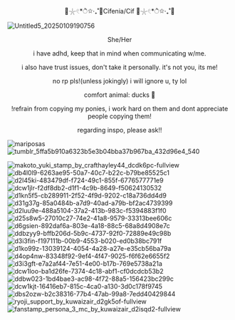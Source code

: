 <p align="center"> 🫧𓇼𓏲*ੈ✩‧₊˚🎐Cifenia/Cif 🫧𓇼𓏲*ੈ✩‧₊˚🎐</p>

![Untitled5_20250109190756](https://github.com/user-attachments/assets/81b73501-3ba7-4b1a-88a8-0acf4990bd9c)
<p align="center">She/Her</p>
<p align="center">i have adhd, keep that in mind when communicating w/me.</p>
<p align="center"> i also have trust issues, don't take it personally. it's not you, its me!
<p align="center"> no rp pls!(unless jokingly) i will ignore u, ty lol
 <p align="center"> comfort animal: ducks 🦆

<p align="center">!refrain from copying my ponies, i work hard on them and dont appreciate people copying them!</p>
<p align="center">regarding inspo, please ask!!</p>

 ![mariposas](https://github.com/user-attachments/assets/75e20ac3-e231-47b9-a20d-3df0608a0f76)![tumblr_5ffa5b910a6323b5e3b04bba37b967ba_432d96e4_540](https://github.com/user-attachments/assets/f90de76d-929d-4aa0-adc1-b7dda7248c74)

![makoto_yuki_stamp_by_crafthayley44_dcdk6pc-fullview](https://github.com/user-attachments/assets/877d962c-b7f3-4ae5-91da-b09e9ee011f8) ![db4l0l9-6263ae95-50a7-40c7-b22c-b79be85525c1](https://github.com/user-attachments/assets/9a27f49f-d537-4b30-8e3c-270d4667128d)![d2l45ki-483479df-f724-49c1-855f-6776577771e9](https://github.com/user-attachments/assets/21ccd684-d1ac-4f7f-bd2d-27e30810563c)![dcw1jlr-f2df8db2-d1f1-4c9b-8649-f50624130532](https://github.com/user-attachments/assets/ecb0e3ed-7b1f-405e-99ce-4f81e922ef4f)![d1kn5f5-cb289911-2f52-4f9d-9202-c18a736dd4d9](https://github.com/user-attachments/assets/4259e11f-ba08-4678-96df-c45e1be3b3c0)![d31g37g-85a0484b-a7d9-40ad-a79b-bf2ac4739399](https://github.com/user-attachments/assets/2103e38f-ff67-4eb6-a7dd-c0fb688abb91)![d2luu9e-488a5104-37a2-413b-983c-f5394883f1f0](https://github.com/user-attachments/assets/2e8a55fe-20a0-4ec8-aa86-3e54191bbae1)![d25s8w5-27010c27-74e2-41a8-9579-33313bee606c](https://github.com/user-attachments/assets/d4b79351-48a5-4d69-86b4-ced399863cb6)![d6gsien-892daf6a-803e-4a18-88c5-68a8d4908e7c](https://github.com/user-attachments/assets/be5fb074-af24-448e-936b-4f1b24cff22d)
![ddbzyy9-bffb206d-5b9c-4737-92f0-72889e49c98b](https://github.com/user-attachments/assets/5d6562d6-3a53-4282-a5d1-b5d4ac14e59a)![d3i3fin-f197111b-00b9-4553-b020-ed0b38bc791f](https://github.com/user-attachments/assets/4ab4095d-4d61-4e35-9f6e-cf10ef20f126)![d1ko99z-13039124-4054-4a28-a27e-e35cb56ba79a](https://github.com/user-attachments/assets/3b27ca24-a5f4-4f71-bb76-3c4f58ea3c48)![d4op4nw-83348f92-9ef4-4f47-9025-f6f62e6655f2](https://github.com/user-attachments/assets/a9277127-cb7e-426d-9949-035dea17cb71)![d3i3gft-e7a2af44-7e51-4e00-b17b-769e5738a21a](https://github.com/user-attachments/assets/0d84281c-94b0-4c97-8324-3f5e7e221e47)![dcw1loo-ba1d26fe-7374-4c18-abf1-cf0dcdcb53b2](https://github.com/user-attachments/assets/a78f592b-298e-4b7a-bed9-9529f55a60e1)![ddbw023-1bd4bae3-ac98-4f72-88a5-156423bc299c](https://github.com/user-attachments/assets/f5353135-48ef-49fe-b46b-3cac19a31623)![dcw1kjt-16416eb7-815c-4ca0-a130-3d0c178f9745](https://github.com/user-attachments/assets/a7e7f725-1534-4723-8287-41cabf3f6767)![dbs2ozw-b2c38316-77b4-47ab-99a8-7edd40429844](https://github.com/user-attachments/assets/d729c279-5dac-4767-b579-a2847e58f625)![ryoji_support_by_kuwaizair_d2gk5of-fullview](https://github.com/user-attachments/assets/9ef195a8-1ba6-4658-9c0e-f16f086ed3ad)![fanstamp_persona_3_mc_by_kuwaizair_d2isqd2-fullview](https://github.com/user-attachments/assets/bba3d6c4-c809-42b6-95e9-787171b38082)


